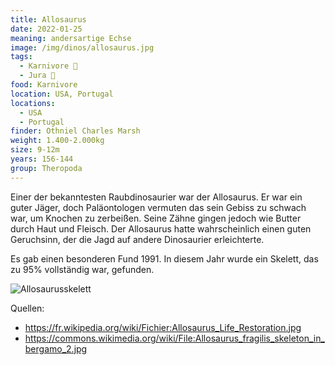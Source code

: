 ```yaml
---
title: Allosaurus
date: 2022-01-25
meaning: andersartige Echse
image: /img/dinos/allosaurus.jpg
tags:
  - Karnivore 🥩
  - Jura 🦴
food: Karnivore
location: USA, Portugal
locations:
  - USA
  - Portugal
finder: Othniel Charles Marsh
weight: 1.400-2.000kg
size: 9-12m
years: 156-144
group: Theropoda
---
```

Einer der bekanntesten Raubdinosaurier war der Allosaurus. Er war ein guter Jäger, doch Paläontologen vermuten das sein Gebiss zu schwach war, um Knochen zu zerbeißen. Seine Zähne gingen jedoch wie Butter durch Haut und Fleisch. Der Allosaurus hatte wahrscheinlich einen guten Geruchsinn, der die Jagd auf andere Dinosaurier erleichterte.

Es gab einen besonderen Fund 1991. In diesem Jahr wurde ein Skelett, das zu 95% vollständig war, gefunden.

![Allosaurusskelett](/img/dinos/allosaurus-skelett.jpg)

Quellen:

* <https://fr.wikipedia.org/wiki/Fichier:Allosaurus_Life_Restoration.jpg>
* <https://commons.wikimedia.org/wiki/File:Allosaurus_fragilis_skeleton_in_bergamo_2.jpg>